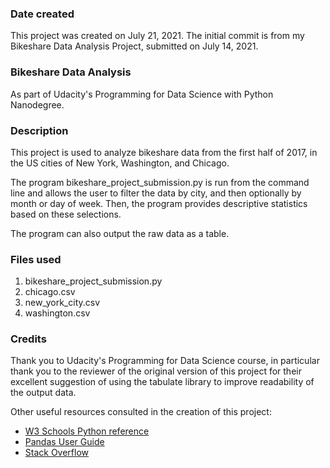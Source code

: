 ### Date created
This project was created on July 21, 2021. The initial commit is from my Bikeshare Data Analysis Project, submitted on July 14, 2021.

### Bikeshare Data Analysis
As part of Udacity's Programming for Data Science with Python Nanodegree.

### Description
This project is used to analyze bikeshare data from the first half of 2017, in the US cities of New York, Washington, and Chicago.

The program bikeshare_project_submission.py is run from the command line and allows the user to filter the data by city, and then optionally by month or day of week. Then, the program provides descriptive statistics based on these selections.

The program can also output the raw data as a table.

### Files used
1. bikeshare_project_submission.py
1. chicago.csv
1. new_york_city.csv
1. washington.csv


### Credits
Thank you to Udacity's Programming for Data Science course, in particular thank you to the reviewer of the original version of this project for their excellent suggestion of using the tabulate library to improve readability of the output data.

Other useful resources consulted in the creation of this project:

- [W3 Schools Python reference](https://www.w3schools.com/python/)
- [Pandas User Guide](https://pandas.pydata.org/docs/user_guide/index.html#user-guide)
- [Stack Overflow](www.stackoverflow.com)
